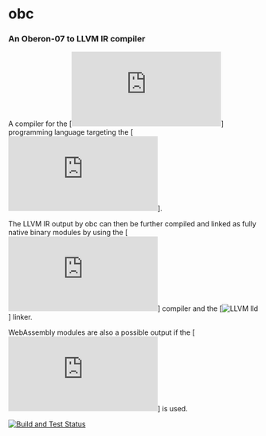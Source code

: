# obc 
### An Oberon-07 to LLVM IR compiler

A compiler for the [![Oberon-07](https://people.inf.ethz.ch/wirth/Oberon/Oberon07.Report.pdf)] programming language targeting the [![LLVM IR](https://llvm.org/docs/LangRef.html)]. 

The LLVM IR output by obc can then be further compiled and linked as fully native binary modules by using the [![LLVM llc](https://llvm.org/docs/CommandGuide/llc.html)] compiler and the [![LLVM lld](https://lld.llvm.org)] linker. 

WebAssembly modules are also a possible output if the [![WebAssembly port of lld](https://lld.llvm.org/WebAssembly.html)] is used. 


[![Build and Test Status](https://github.com/raulcostajunior/obc/actions/workflows/cmake.yml/badge.svg)](https://github.com/raulcostajunior/obc/actions/workflows/cmake.yml)

